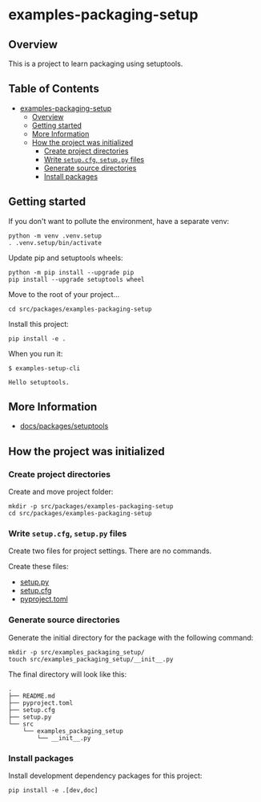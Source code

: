 # examples-packaging-setup

## Overview 

This is a project to learn packaging using setuptools.

## Table of Contents <!-- omit in toc -->

- [examples-packaging-setup](#examples-packaging-setup)
  - [Overview](#overview)
  - [Getting started](#getting-started)
  - [More Information](#more-information)
  - [How the project was initialized](#how-the-project-was-initialized)
    - [Create project directories](#create-project-directories)
    - [Write `setup.cfg`, `setup.py` files](#write-setupcfg-setuppy-files)
    - [Generate source directories](#generate-source-directories)
    - [Install packages](#install-packages)


## Getting started

If you don't want to pollute the environment, have a separate venv:

```shell
python -m venv .venv.setup
. .venv.setup/bin/activate
```

Update pip and setuptools wheels:

```shell
python -m pip install --upgrade pip
pip install --upgrade setuptools wheel
```

Move to the root of your project...

```shell
cd src/packages/examples-packaging-setup
```

Install this project:

```shell
pip install -e .
```

When you run it:

```console
$ examples-setup-cli

Hello setuptools.
```


## More Information

- [docs/packages/setuptools](/docs/packages/setuptools.md)


## How the project was initialized

### Create project directories

Create and move project folder:

```shell
mkdir -p src/packages/examples-packaging-setup
cd src/packages/examples-packaging-setup
```

### Write `setup.cfg`, `setup.py` files

Create two files for project settings.
There are no commands.

Create these files:

- [setup.py](./setup.py)
- [setup.cfg](./setup.cfg)
- [pyproject.toml](./pyproject.toml)

### Generate source directories

Generate the initial directory for the package with the following command:

```shell
mkdir -p src/examples_packaging_setup/
touch src/examples_packaging_setup/__init__.py
```

The final directory will look like this:

```
.
├── README.md
├── pyproject.toml
├── setup.cfg
├── setup.py
└── src
    └── examples_packaging_setup
        └── __init__.py
```

### Install packages

Install development dependency packages for this project:

```shell
pip install -e .[dev,doc]
```

<!-- // spell-checker:words setuptools -->
